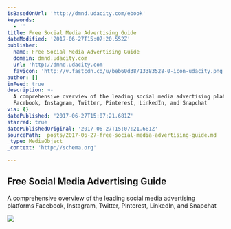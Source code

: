 ```yaml
---
isBasedOnUrl: 'http://dmnd.udacity.com/ebook'
keywords:
  - ''
title: Free Social Media Advertising Guide
dateModified: '2017-06-27T15:07:20.552Z'
publisher:
  name: Free Social Media Advertising Guide
  domain: dmnd.udacity.com
  url: 'http://dmnd.udacity.com'
  favicon: 'http://v.fastcdn.co/u/beb60d38/13383528-0-icon-udacity.png'
author: []
inFeed: true
description: >-
  A comprehensive overview of the leading social media advertising platforms
  Facebook, Instagram, Twitter, Pinterest, LinkedIn, and Snapchat
via: {}
datePublished: '2017-06-27T15:07:21.681Z'
starred: true
datePublishedOriginal: '2017-06-27T15:07:21.681Z'
sourcePath: _posts/2017-06-27-free-social-media-advertising-guide.md
_type: MediaObject
_context: 'http://schema.org'

---
```

<article style=""><h1>Free Social Media Advertising Guide</h1><p>A comprehensive overview of the leading social media advertising platforms Facebook, Instagram, Twitter, Pinterest, LinkedIn, and Snapchat</p><img src="http://v.fastcdn.co/u/beb60d38/13383528-0-icon-udacity.png" /></article>